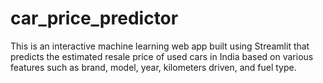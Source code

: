 # car_price_predictor
This is an interactive machine learning web app built using Streamlit that predicts the estimated resale price of used cars in India based on various features such as brand, model, year, kilometers driven, and fuel type.

